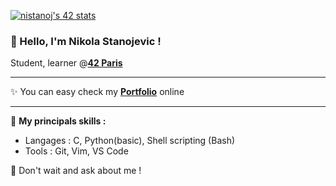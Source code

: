 <!--
**NikoStano/NikoStano** is a ✨ _special_ ✨ repository because its `README.md` (this file) appears on your GitHub profile.

Here are some ideas to get you started:

- 🔭 I’m currently working on ...
- 🌱 I’m currently learning ...
- 👯 I’m looking to collaborate on ...
- 🤔 I’m looking for help with ...
- 💬 Ask me about ...
- 📫 How to reach me: ...
- 😄 Pronouns: ...
- ⚡ Fun fact: ...
-->
[![nistanoj's 42 stats](https://badge.mediaplus.ma/kettlebells/nistanoj?1337Badge=off&42Network=off&UM6P=off)](https://github.com/oakoudad/badge42)
### 👋 Hello, I'm Nikola Stanojevic !

Student, learner @[**42 Paris**](https://42.fr/)

---

✨ You can easy check my **[Portfolio](https://nikostano.github.io/portfolio/)** online

---

🚀 **My principals skills :**
- Langages : C, Python(basic), Shell scripting (Bash)
- Tools : Git, Vim, VS Code

🤝 Don't wait and ask about me !
